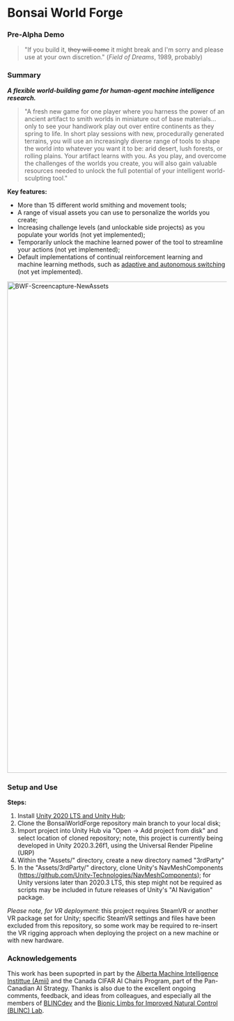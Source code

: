 # Bonsai World Forge
### Pre-Alpha Demo

>"If you build it, ~~they will come~~ it might break and I'm sorry and please use at your own discretion." (_Field of Dreams_, 1989, probably)

### Summary
**_A flexible world-building game for human-agent machine intelligence research._**

>"A fresh new game for one player where you harness the power of an ancient artifact to smith worlds in miniature out of base materials... only to see your handiwork play out over entire continents as they spring to life. In short play sessions with new, procedurally generated terrains, you will use an increasingly diverse range of tools to shape the world into whatever you want it to be: arid desert, lush forests, or rolling plains. Your artifact learns with you. As you play, and overcome the challenges of the worlds you create, you will also gain valuable resources needed to unlock the full potential of your intelligent world-sculpting tool."

**Key features:**

* More than 15 different world smithing and movement tools;
* A range of visual assets you can use to personalize the worlds you create;
* Increasing challenge levels (and unlockable side projects) as you populate your worlds (not yet implemented);
* Temporarily unlock the machine learned power of the tool to streamline your actions (not yet implemented);
* Default implementations of continual reinforcement learning and machine learning methods, such as <a href="https://sites.ualberta.ca/~pilarski/docs/theses/Edwards_Ann_L_201605_MSc.pdf">adaptive and autonomous switching</a> (not yet implemented).

<img width="1128" alt="BWF-Screencapture-NewAssets" src="https://user-images.githubusercontent.com/1139429/187958905-a5a8217a-607a-4043-842b-777a9587a471.png">

### Setup and Use

**Steps:**
1. Install <a href="https://unity.com/">Unity 2020 LTS and Unity Hub</a>;
2. Clone the BonsaiWorldForge repository main branch to your local disk;
3. Import project into Unity Hub via "Open -> Add project from disk" and select location of cloned repository; note, this project is currently being developed in Unity 2020.3.26f1, using the Universal Render Pipeline (URP)
4. Within the "Assets/" directory, create a new directory named "3rdParty"
5. In the "Assets/3rdParty/" directory, clone Unity's NavMeshComponents (https://github.com/Unity-Technologies/NavMeshComponents); for Unity versions later than 2020.3 LTS, this step might not be required as scripts may be included in future releases of Unity's "AI Navigation" package. 

_Please note, for VR deployment_: this project requires SteamVR or another VR package set for Unity; specific SteamVR settings and files have been excluded from this repository, so some work may be required to re-insert the VR rigging approach when deploying the project on a new machine or with new hardware.

### Acknowledgements

This work has been supoprted in part by the <a href="http://amii.ca">Alberta Machine Intelligence Instittue (Amii)</a> and the Canada CIFAR AI Chairs Program, part of the Pan-Canadian AI Strategy. Thanks is also due to the excellent ongoing comments, feedback, and ideas from colleagues, and especially all the members of <a href="http://blincdev.ca">BLINCdev</a> and the <a href="http://blinclab.ca">Bionic Limbs for Improved Natural Control (BLINC) Lab</a>.
